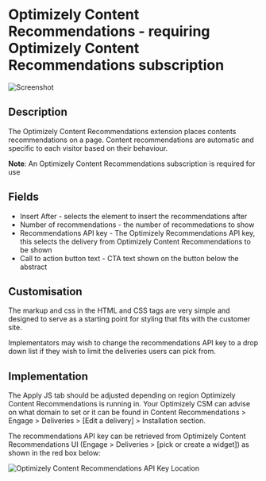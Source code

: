 # Optimizely Content Recommendations - requiring Optimizely Content Recommendations subscription

![Screenshot](https://github.com/optimizely/extension-library/blob/master/Extensions/Editor%20Extensions/Optimizely%20Content%20Recommendations/screenshot.png)

## Description

The Optimizely Content Recommendations extension places contents recommendations on a page. Content recommendations are automatic and specific to each visitor based on their behaviour.

**Note**: An Optimizely Content Recommendations subscription is required for use

## Fields

* Insert After - selects the element to insert the recommendations after
* Number of recommendations - the number of recommedations to show
* Recommendations API key - The Optimizely Recommendations API key, this selects the delivery from Optimizely Content Recommendations to be shown
* Call to action button text - CTA text shown on the button below the abstract

## Customisation

The markup and css in the HTML and CSS tags are very simple and designed to serve as a starting point for styling that fits with the customer site. 

Implementators may wish to change the recommendations API key to a drop down list if they wish to limit the deliveries users can pick from.

## Implementation

The Apply JS tab should be adjusted depending on region Optimizely Content Recommendations is running in. Your Optimizely CSM can advise on what domain to set or it can be found in Content Recommendations > Engage > Deliveries > [Edit a delivery] > Installation section. 

The recommendations API key can be retrieved from Optimizely Content Recommendations UI (Engage > Deliveries > [pick or create a widget]) as shown in the red box below:

![Optimizely Content Recommendations API Key Location](https://github.com/optimizely/extension-library/blob/master/Extensions/Editor%20Extensions/Optimizely%20Content%20Recommendations/ApiLocation.png)
